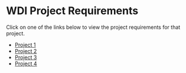 # WDI Project Requirements

Click on one of the links below to view the project requirements for that project.

* [Project 1](project1.md)
* [Project 2](project2.md)
* [Project 3](project3.md)
* [Project 4](project4.md)
